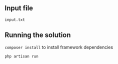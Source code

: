 ## Input file

`input.txt`

## Running the solution

`composer install` to install framework dependencies

`php artisan run`
